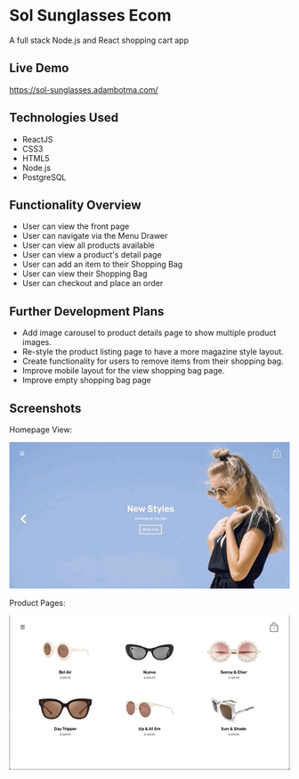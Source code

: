 # Sol Sunglasses Ecom 

A full stack Node.js and React shopping cart app


## Live Demo

https://sol-sunglasses.adambotma.com/


## Technologies Used
  * ReactJS
  * CSS3
  * HTML5
  * Node.js
  * PostgreSQL


## Functionality Overview 
  * User can view the front page 
  * User can navigate via the Menu Drawer
  * User can view all products available
  * User can view a product's detail page
  * User can add an item to their Shopping Bag
  * User can view their Shopping Bag
  * User can checkout and place an order
  

## Further Development Plans 
* Add image carousel to product details page to show multiple product images.
* Re-style the product listing page to have a more magazine style layout. 
* Create functionality for users to remove items from their shopping bag. 
* Improve mobile layout for the view shopping bag page.
* Improve empty shopping bag page

## Screenshots

Homepage View:

![](server/public/images/homepage-view.gif)

Product Pages:

![](server/public/images/product-details-1.gif)
